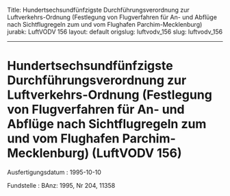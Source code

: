 Title: Hundertsechsundfünfzigste Durchführungsverordnung zur Luftverkehrs-Ordnung
  (Festlegung von Flugverfahren für An- und Abflüge nach Sichtflugregeln zum und vom
  Flughafen Parchim-Mecklenburg)
jurabk: LuftVODV 156
layout: default
origslug: luftvodv_156
slug: luftvodv_156

---

# Hundertsechsundfünfzigste Durchführungsverordnung zur Luftverkehrs-Ordnung (Festlegung von Flugverfahren für An- und Abflüge nach Sichtflugregeln zum und vom Flughafen Parchim-Mecklenburg) (LuftVODV 156)

Ausfertigungsdatum
:   1995-10-10

Fundstelle
:   BAnz: 1995, Nr 204, 11358

